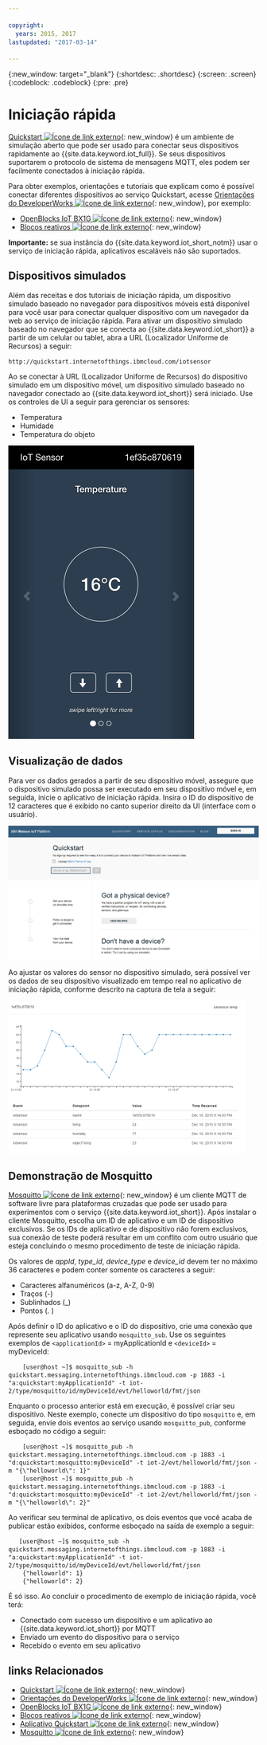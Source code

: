 ```yaml
---

copyright:
  years: 2015, 2017
lastupdated: "2017-03-14"

---
```


{:new_window: target="_blank"}
{:shortdesc: .shortdesc}
{:screen: .screen}
{:codeblock: .codeblock}
{:pre: .pre}

# Iniciação rápida

[Quickstart ![Ícone de link externo](../../../../icons/launch-glyph.svg "Ícone de link externo")](https://quickstart.internetofthings.ibmcloud.com/#/){: new_window} é um ambiente de simulação aberto que pode ser usado para conectar seus dispositivos rapidamente ao {{site.data.keyword.iot_full}}. Se seus dispositivos suportarem o protocolo de sistema de mensagens MQTT, eles podem ser facilmente conectados à iniciação rápida.

Para obter exemplos, orientações e tutoriais que explicam como é possível conectar diferentes dispositivos ao serviço Quickstart, acesse [Orientações do DeveloperWorks ![Ícone de link externo](../../../../icons/launch-glyph.svg "Ícone de link externo")](https://developer.ibm.com/recipes/){: new_window}, por exemplo:

- [OpenBlocks IoT BX1G ![Ícone de link externo](../../../../icons/launch-glyph.svg "Ícone de link externo")](https://developer.ibm.com/recipes/tutorials/openblocks-iot-bx1g-for-iot-foundation-quickstart/){: new_window}
- [Blocos reativos ![Ícone de link externo](../../../../icons/launch-glyph.svg "Ícone de link externo")](https://developer.ibm.com/recipes/tutorials/reactive-blocks-and-java-to-iot-foundation-part-1-quickstart/){: new_window}


**Importante:** se sua instância do {{site.data.keyword.iot_short_notm}} usar o serviço de iniciação rápida, aplicativos escaláveis não são suportados.

## Dispositivos simulados

Além das receitas e dos tutoriais de iniciação rápida, um dispositivo simulado baseado no navegador para dispositivos móveis está disponível para você usar para conectar qualquer dispositivo com um navegador da web ao serviço de iniciação rápida. Para ativar um dispositivo simulado baseado no navegador que se conecta ao {{site.data.keyword.iot_short}} a partir de um celular ou tablet, abra a URL (Localizador Uniforme de Recursos) a seguir:

```
http://quickstart.internetofthings.ibmcloud.com/iotsensor
```

Ao se conectar à URL (Localizador Uniforme de Recursos) do dispositivo simulado em um dispositivo móvel, um dispositivo simulado baseado no navegador conectado ao {{site.data.keyword.iot_short}} será iniciado. Use os controles de UI a seguir para gerenciar os sensores:

- Temperatura
- Humidade
- Temperatura do objeto


![imagem](iotsensor.png)

## Visualização de dados

Para ver os dados gerados a partir de seu dispositivo móvel, assegure que o dispositivo simulado possa ser executado em seu dispositivo móvel e, em seguida, inicie o aplicativo de iniciação rápida. Insira o ID do dispositivo de 12 caracteres que é exibido no canto superior direito da UI (interface com o usuário).

![imagem](quickstart.png)

Ao ajustar os valores do sensor no dispositivo simulado, será possível ver os dados de seu dispositivo visualizado em tempo real no aplicativo de iniciação rápida, conforme descrito na captura de tela a seguir:

![imagem](iotsensor_data.png)


## Demonstração de Mosquitto

[Mosquitto ![Ícone de link externo](../../../../icons/launch-glyph.svg "Ícone de link externo")](http://mosquitto.org/){: new_window} é um cliente MQTT de software livre para plataformas cruzadas que pode ser usado para experimentos com o serviço {{site.data.keyword.iot_short}}. Após instalar o cliente Mosquitto, escolha um ID de aplicativo e um ID de dispositivo exclusivos. Se os IDs de aplicativo e de dispositivo não forem exclusivos, sua conexão de teste poderá resultar em um conflito com outro usuário que esteja concluindo o mesmo procedimento de teste de iniciação rápida.

Os valores de *appId*, *type_id*, *device_type* e *device_id* devem ter no máximo 36 caracteres e podem conter somente os caracteres a seguir:
- Caracteres alfanuméricos (a-z, A-Z, 0-9)
- Traços (-)
- Sublinhados (_)
- Pontos (. )

Após definir o ID do aplicativo e o ID do dispositivo, crie uma conexão que represente seu aplicativo usando `mosquitto_sub`. Use os seguintes exemplos de `<applicationId>` = myApplicationId e `<deviceId>` = myDeviceId:
```
    [user@host ~]$ mosquitto_sub -h quickstart.messaging.internetofthings.ibmcloud.com -p 1883 -i "a:quickstart:myApplicationId" -t iot-2/type/mosquitto/id/myDeviceId/evt/helloworld/fmt/json

```

Enquanto o processo anterior está em execução, é possível criar seu dispositivo. Neste exemplo, conecte um dispositivo do tipo `mosquitto` e, em seguida, envie dois eventos ao serviço usando `mosquitto_pub`, conforme esboçado no código a seguir:

```
    [user@host ~]$ mosquitto_pub -h quickstart.messaging.internetofthings.ibmcloud.com -p 1883 -i "d:quickstart:mosquitto:myDeviceId" -t iot-2/evt/helloworld/fmt/json -m "{\"helloworld\": 1}"
    [user@host ~]$ mosquitto_pub -h quickstart.messaging.internetofthings.ibmcloud.com -p 1883 -i "d:quickstart:mosquitto:myDeviceId" -t iot-2/evt/helloworld/fmt/json -m "{\"helloworld\": 2}"
```
Ao verificar seu terminal de aplicativo, os dois eventos que você acaba de publicar estão exibidos, conforme esboçado na saída de exemplo a seguir:

```
   [user@host ~]$ mosquitto_sub -h quickstart.messaging.internetofthings.ibmcloud.com -p 1883 -i "a:quickstart:myApplicationId" -t iot-2/type/mosquitto/id/myDeviceId/evt/helloworld/fmt/json
    {"helloworld": 1}
    {"helloworld": 2}
```

É só isso. Ao concluir o procedimento de exemplo de iniciação rápida, você terá:
- Conectado com sucesso um dispositivo e um aplicativo ao {{site.data.keyword.iot_short}} por MQTT
- Enviado um evento do dispositivo para o serviço
- Recebido o evento em seu aplicativo


## links Relacionados

- [Quickstart ![Ícone de link externo](../../../../icons/launch-glyph.svg "Ícone de link externo")](https://quickstart.internetofthings.ibmcloud.com){: new_window}
- [Orientações do DeveloperWorks ![Ícone de link externo](../../../../icons/launch-glyph.svg "Ícone de link externo")](https://developer.ibm.com/recipes){: new_window}
- [OpenBlocks IoT BX1G ![Ícone de link externo](../../../../icons/launch-glyph.svg "Ícone de link externo")](https://developer.ibm.com/recipes/tutorials/openblocks-iot-bx1g-for-iot-foundation-quickstart/){: new_window}
- [Blocos reativos ![Ícone de link externo](../../../../icons/launch-glyph.svg "Ícone de link externo")](https://developer.ibm.com/recipes/tutorials/reactive-blocks-and-java-to-iot-foundation-part-1-quickstart/){: new_window}
- [Aplicativo Quickstart ![Ícone de link externo](../../../../icons/launch-glyph.svg "Ícone de link externo")](http://quickstart.internetofthings.ibmcloud.com){: new_window}
- [Mosquitto ![Ícone de link externo](../../../../icons/launch-glyph.svg "Ícone de link externo")](http://mosquitto.org/){: new_window}
